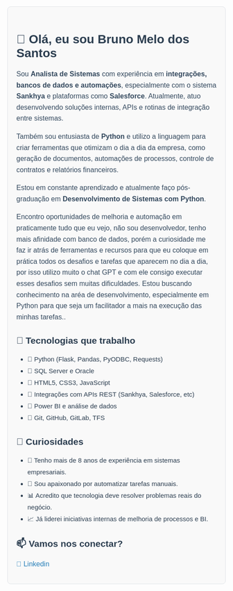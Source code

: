 <div style="font-family:Arial, sans-serif; padding:20px; background:#f9f9f9; border:1px solid #e1e4e8; border-radius:8px; max-width:800px; margin:auto;">

  <h1 style="color:#2c3e50;">👋 Olá, eu sou <strong>Bruno Melo dos Santos</strong></h1>
  
  <p style="font-size:16px; color:#34495e; line-height:1.6;">
    Sou <strong>Analista de Sistemas</strong> com experiência em <strong>integrações, bancos de dados e automações</strong>, especialmente com o sistema <strong>Sankhya</strong> e plataformas como <strong>Salesforce</strong>. Atualmente, atuo desenvolvendo soluções internas, APIs e rotinas de integração entre sistemas.
  </p>
  
  <p style="font-size:16px; color:#34495e; line-height:1.6;">
    Também sou entusiasta de <strong>Python</strong> e utilizo a linguagem para criar ferramentas que otimizam o dia a dia da empresa, como geração de documentos, automações de processos, controle de contratos e relatórios financeiros.
  </p>

  <p style="font-size:16px; color:#34495e; line-height:1.6;">
    Estou em constante aprendizado e atualmente faço pós-graduação em <strong>Desenvolvimento de Sistemas com Python</strong>. 
  </p>

  <p style="font-size:16px; color:#34495e; line-height:1.6;">
  Encontro oportunidades de melhoria e automação em praticamente tudo que eu vejo, não sou desenvolvedor, tenho mais afinidade com banco de dados, porém a curiosidade me faz ir atrás 
  de ferramentas e recursos para que eu coloque em prática todos os desafios e tarefas que aparecem no dia a dia, por isso utilizo muito o chat GPT e com ele consigo executar esses desafios sem
  muitas dificuldades. Estou buscando conhecimento na aréa de desenvolvimento, especialmente em Python para que seja um facilitador a mais na execução das minhas tarefas.</strong>. 
  </p>

  

  <h2 style="color:#2c3e50;">🚀 Tecnologias que trabalho</h2>
  <ul style="color:#2c3e50; line-height:1.8; font-size:15px;">
    <li>🔹 Python (Flask, Pandas, PyODBC, Requests)</li>
    <li>🔹 SQL Server e Oracle</li>
    <li>🔹 HTML5, CSS3, JavaScript</li>
    <li>🔹 Integrações com APIs REST (Sankhya, Salesforce, etc)</li>
    <li>🔹 Power BI e análise de dados</li>
    <li>🔹 Git, GitHub, GitLab, TFS</li>
  </ul>

  <h2 style="color:#2c3e50;">📌 Curiosidades</h2>
  <ul style="color:#2c3e50; line-height:1.8; font-size:15px;">
    <li>📂 Tenho mais de 8 anos de experiência em sistemas empresariais.</li>
    <li>🧠 Sou apaixonado por automatizar tarefas manuais.</li>
    <li>📊 Acredito que tecnologia deve resolver problemas reais do negócio.</li>
    <li>📈 Já liderei iniciativas internas de melhoria de processos e BI.</li>
  </ul>

  <h2 style="color:#2c3e50;">📫 Vamos nos conectar?</h2>
  <p style="font-size:16px;">
    <a href="https://www.linkedin.com/feed/?trk=guest_homepage-basic_nav-header-signin" target="_blank" style="color:#2980b9; text-decoration:none;">🔗 Linkedin</a>    
  </p>

</div>
